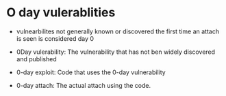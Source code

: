 
# O day vulerablities

- vulnearbilites not generally known or discovered the first time an attach is seen is considered day 0


- 0Day vulerability: The vulnerability that has not ben widely discovered and published
- 0-day exploit: Code that uses the 0-day vulnerability
- 0-day attach: The actual attach using the code. 